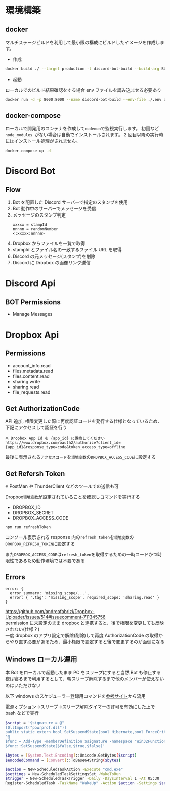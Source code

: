 # 環境構築

## docker

マルチステージビルドを利用して最小限の構成にビルドしたイメージを作成します。

- 作成

```bash
docker build ./ --target production -t discord-bot-build --build-arg BUILDKIT_INLINE_CACHE=1
```

- 起動

ローカルでのビルド結果確認をする場合 env ファイルを読み込ませる必要あり

```bash
docker run -d -p 8000:8000 --name discord-bot-build --env-file ./.env discord-bot-build
```

## docker-compose

ローカルで開発用のコンテナを作成して`nodemon`で監視実行します。
初回など`node_modules `がない場合は自動でインストールされます。
2 回目以降の実行時にはインストール処理がされません。

```bash
docker-compose up -d
```

# Discord Bot

## Flow

1. Bot を配置した Discord サーバーで指定のスタンプを使用
1. Bot 動作中のサーバーでメッセージを受信
1. メッセージのスタンプ判定
   ```
   xxxxx = stampId
   nnnnn = randomNumber
   <:xxxxx:nnnnn>
   ```
1. Dropbox からファイルを一覧で取得
1. stampId とファイル名の一致するファイル URL を取得
1. Discord の元メッセージ(スタンプ)を削除
1. Discord に Dropbox の画像リンク送信

# Discord Api

## BOT Permissions

- Manage Messages

# Dropbox Api

## Permissions

- account_info.read
- files.metadata.read
- files.content.read
- sharing.write
- sharing.read
- file_requests.read

## Get AuthorizationCode

API 追加, 権限変更した際に再度認証コードを発行する仕様となっているため、下記にアクセスして認証を行う

```
※ Dropbox App Id を {app_id} に置換してください
https://www.dropbox.com/oauth2/authorize?client_id={app_id}&response_type=code&token_access_type=offline
```

最後に表示される`アクセスコード`を`環境変数`の`DROPBOX_ACCESS_CODE`に設定する

## Get Refersh Token

※ PostMan や ThunderClient などのツールでの送信も可

Dropbox`環境変数`が設定されていることを確認しコマンドを実行する

- DROPBOX_ID
- DROPBOX_SECRET
- DROPBOX_ACCESS_CODE

```
npm run refreshToken
```

コンソール表示される response 内の`refresh_token`を`環境変数`の`DROPBOX_REFRESH_TOKEN`に設定する

また`DROPBOX_ACCESS_CODE`は`refresh_token`を取得するための一時コードかつ時限性であるため動作環境では不要である

## Errors

```
error: {
  error_summary: 'missing_scope/...',
  error: { '.tag': 'missing_scope', required_scope: 'sharing.read' }
}
```

https://github.com/andreafabrizi/Dropbox-Uploader/issues/514#issuecomment-711345756  
permission に未設定のまま dropbox と連携すると、後で権限を変更しても反映されない(仕様？)  
一度 dropbox のアプリ設定で解除(削除)して再度 AuthorizationCode の取得からやり直す必要があるため、最小権限で設定すると後で変更するのが面倒になる

## Windows ローカル運用

本 Bot をローカルで起動したまま PC をスリープにすると当然 Bot も停止する  
夜は寝るまで利用するとして、朝スリープ解除するまで他のメンバーが使えないのはいただけない

以下 windows のスケジューラー登録用コマンドを[参考サイト](https://ishi-pc.net/colum/auto-sleep/)から流用

電源オプション->スリープ->スリープ解除タイマーの許可を有効にした上で bash などで実行

```bash
$script = '$signature = @"
[DllImport("powrprof.dll")]
public static extern bool SetSuspendState(bool Hibernate,bool ForceCritical,bool DisableWakeEvent);
"@
$func = Add-Type -memberDefinition $signature -namespace "Win32Functions" -name "SetSuspendStateFunction" -passThru
$func::SetSuspendState($false,$true,$false)'

$bytes = [System.Text.Encoding]::Unicode.GetBytes($script)
$encodedCommand = [Convert]::ToBase64String($bytes)

$action = New-ScheduledTaskAction -Execute "cmd.exe"
$settings = New-ScheduledTaskSettingsSet -WakeToRun
$trigger = New-ScheduledTaskTrigger -Daily -DaysInterval 1 -At 05:30
Register-ScheduledTask -TaskName "WakeUp" -Action $action -Settings $settings -Trigger $trigger -Force
```
